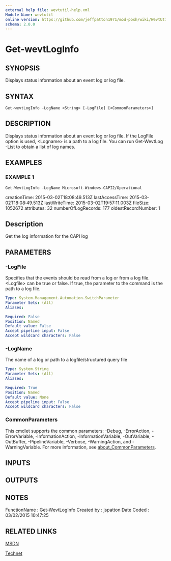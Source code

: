 ```yaml
---
external help file: wevtutil-help.xml
Module Name: wevtutil
online version: https://github.com/jeffpatton1971/mod-posh/wiki/WevtUtil#Get-WevtLogInfo
schema: 2.0.0
---
```


# Get-wevtLogInfo

## SYNOPSIS
Displays status information about an event log or log file.

## SYNTAX

```
Get-wevtLogInfo -LogName <String> [-LogFile] [<CommonParameters>]
```

## DESCRIPTION
Displays status information about an event log or log file.
If the
LogFile option is used, \<Logname\> is a path to a log file.
You can
run Get-WevtLog -List to obtain a list of log names.

## EXAMPLES

### EXAMPLE 1
```
Get-WevtLogInfo -LogName Microsoft-Windows-CAPI2/Operational
```

creationTime: 2015-03-02T18:08:49.513Z
lastAccessTime: 2015-03-02T18:08:49.513Z
lastWriteTime: 2015-03-02T19:57:11.003Z
fileSize: 1052672
attributes: 32
numberOfLogRecords: 177
oldestRecordNumber: 1

Description
-----------
Get the log information for the CAPI log

## PARAMETERS

### -LogFile
Specifies that the events should be read from a log or from a log
file.
\<Logfile\> can be true or false.
If true, the parameter to the
command is the path to a log file.

```yaml
Type: System.Management.Automation.SwitchParameter
Parameter Sets: (All)
Aliases:

Required: False
Position: Named
Default value: False
Accept pipeline input: False
Accept wildcard characters: False
```

### -LogName
The name of a log or path to a logfile/structured query file

```yaml
Type: System.String
Parameter Sets: (All)
Aliases:

Required: True
Position: Named
Default value: None
Accept pipeline input: False
Accept wildcard characters: False
```

### CommonParameters
This cmdlet supports the common parameters: -Debug, -ErrorAction, -ErrorVariable, -InformationAction, -InformationVariable, -OutVariable, -OutBuffer, -PipelineVariable, -Verbose, -WarningAction, and -WarningVariable. For more information, see [about_CommonParameters](http://go.microsoft.com/fwlink/?LinkID=113216).

## INPUTS

## OUTPUTS

## NOTES
FunctionName : Get-WevtLogInfo
Created by   : jspatton
Date Coded   : 03/02/2015 10:47:25

## RELATED LINKS


[MSDN](https://msdn.microsoft.com/en-us/library/windows/desktop/aa820708%28v=vs.85%29.aspx?f=255&MSPPError=-2147217396)

[Technet](https://technet.microsoft.com/en-us/library/cc732848.aspx)

